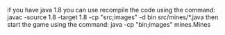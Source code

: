 if you have java 1.8 you can use recompile the code using the command: javac -source 1.8 -target 1.8 -cp "src;images" -d bin src/mines/*.java
then start the game using the command: java -cp "bin;images" mines.Mines
